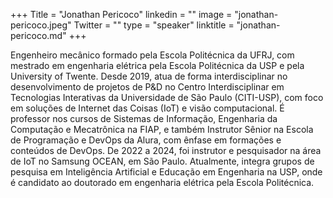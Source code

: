 +++
Title = "Jonathan Pericoco"
linkedin = ""
image = "jonathan-pericoco.jpeg"
Twitter = ""
type = "speaker"
linktitle = "jonathan-pericoco.md"
+++

Engenheiro mecânico formado pela Escola Politécnica da UFRJ, com mestrado em engenharia elétrica pela Escola Politécnica da USP e pela University of Twente. Desde 2019, atua de forma interdisciplinar no desenvolvimento de projetos de P&D no Centro Interdisciplinar em Tecnologias Interativas da Universidade de São Paulo (CITI-USP), com foco em soluções de Internet das Coisas (IoT) e visão computacional.
É professor nos cursos de Sistemas de Informação, Engenharia da Computação e Mecatrônica na FIAP, e também Instrutor Sênior na Escola de Programação e DevOps da Alura, com ênfase em formações e conteúdos de DevOps. De 2022 a 2024, foi instrutor e pesquisador na área de IoT no Samsung OCEAN, em São Paulo.
Atualmente, integra grupos de pesquisa em Inteligência Artificial e Educação em Engenharia na USP, onde é candidato ao doutorado em engenharia elétrica pela Escola Politécnica.